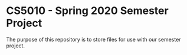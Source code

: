 # CS5010 - Spring 2020 Semester Project
The purpose of this repository is to store files for use with our semester project.
